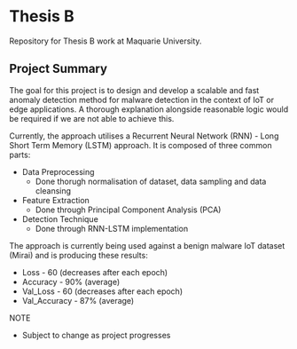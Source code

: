 # Thesis B
Repository for Thesis B work at Maquarie University. 

## Project Summary 
The goal for this project is to design and develop a scalable and fast anomaly detection method for malware detection in the context of IoT or edge applications. A thorough explanation alongside reasonable logic would be required if we are not able to achieve this.

Currently, the approach utilises a Recurrent Neural Network (RNN) - Long Short Term Memory (LSTM) approach. It is composed of three common parts: 
- Data Preprocessing
    - Done thorugh normalisation of dataset, data sampling and data cleansing 
- Feature Extraction 
    - Done through Principal Component Analysis (PCA) 
- Detection Technique
    - Done through RNN-LSTM implementation 

The approach is currently being used against a benign malware IoT dataset (Mirai) and is producing these results: 
- Loss - 60 (decreases after each epoch)
- Accuracy - 90% (average)
- Val_Loss - 60 (decreases after each epoch)
- Val_Accuracy - 87% (average)

NOTE
- Subject to change as project progresses 
